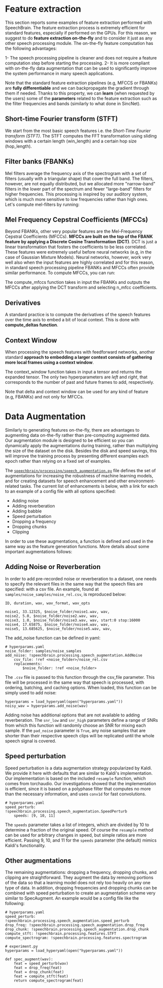 # Feature extraction
This section reports some examples of feature extraction performed with SpeechBrain.
The feature extraction process is extremely efficient for standard features, especially if performed on the GPUs. For this reason, we suggest to do **feature extraction on-the-fly** and to consider it just as any other speech processing module. The on-the-fly feature computation has the following advantages:

1- The speech processing pipeline is cleaner and does not require a feature computation step before starting the processing.
2- It is more compliant with on-the-fly data augmentation that can be used to significantly improve the system performance in many speech applications.

Note that the standard feature extraction pipelines (e.g, MFCCS or FBANKs) are **fully differentiable** and we can backpropagate the gradient through them if needed. Thanks to this property, we can **learn** (when requested by the users) some of the **parameters** related to the feature extraction such as the filter frequencies and bands (similarly to what done in SincNet).

## Short-time Fourier transform (STFT)
We start from the most basic speech features i.e. the *Short-Time Fourier transform (STFT)*. The STFT computes the FFT transformation using sliding windows with a certain length (win_length) and a certain hop size (hop_length).

## Filter banks (FBANKs)
Mel filters average the frequency axis of the spectrogram with a set of filters (usually with a triangular shape)  that cover the full band. The filters, however, are not equally distributed, but we allocated more "narrow-band" filters in the lower part of the spectrum and fewer "large-band" filters for higher frequencies.  This processing is inspired by our auditory system, which is much more sensitive to low frequencies rather than high ones. Let's compute mel-filters by running:

## Mel Frequency Cepstral Coefficients (MFCCs)
Beyond FBANKs, other very popular features are the Mel-Frequency Cepstral Coefficients (MFCCs). **MFCCs are built on the top of the FBANK feature by applying a Discrete Cosine Transformation (DCT)**.
DCT is just a linear transformation that fosters the coefficients to be less correlated. These features were extremely useful before neural networks (e.g, in the case of Gaussian Mixture Models).
Neural networks, however, work very well also when the input features are highly correlated and for this reason, in standard speech processing pipeline FBANKs and MFCCs often provide similar performance. To compute MFCCs, you can run:

The compute_mfccs function takes in input the FBANKs and outputs the MFCCs after applying the DCT transform and selecting n_mfcc coefficients.

## Derivatives
A standard practice is to compute the derivatives of the speech features over the time axis to embed a bit of local context. This is done with **compute_deltas function**.

## Context Window
When processing the speech features with feedforward networks, another standard **approach to embedding a larger context consists of gathering more local frames using a context window**.

The context_window function takes in input a tensor and returns the expanded tensor. The only two hyperparameters are *left* and *right*, that corresponds to the number of past and future frames to add, respectively.

Note that delta and context window can be used for any kind of feature (e.g, FBANKs) and not only for MFCCs.



# Data Augmentation

Similarly to generating features on-the-fly, there are advantages to augmenting data on-the-fly rather than pre-computing augmented data. Our augmentation module is designed to be efficient so you can dynamically apply the augmentations during training, rather than multiplying the size of the dataset on the disk. Besides the disk and speed savings, this will improve the training process by presenting different examples each epoch rather than relying on a fixed set of examples.


The [`speechbrain/processing/speech_augmentation.py`](speechbrain/processing/speech_augmentation.py) file defines the set of augmentations for increasing the robustness of machine learning models, and for creating datasets for speech enhancement and other environment-related tasks. The current list of enhancements is below, with a link for each to an example of a config file with all options specified:

 * Adding noise
 * Adding reverberation
 * Adding babble
 * Speed perturbation
 * Dropping a frequency
 * Dropping chunks
 * Clipping

In order to use these augmentations, a function is defined and used in the same way as the feature generation functions. More details about some important augmentations follows:

## Adding Noise or Reverberation

In order to add pre-recorded noise or reverberation to a dataset, one needs to specify the relevant files in the same way that the speech files are specified: with a csv file. An example, found at `samples/noise_samples/noise_rel.csv`, is reproduced below:

```
ID, duration, wav, wav_format, wav_opts

noise1, 33.12325, $noise_folder/noise1.wav, wav,
noise2, 5.0, $noise_folder/noise2.wav, wav,
noise3, 1.0, $noise_folder/noise3.wav, wav, start:0 stop:16000
noise4, 17.65875, $noise_folder/noise4.wav, wav,
noise5, 13.685625, $noise_folder/noise5.wav, wav,
```

The add_noise function can be defined in yaml:

```
# hyperparams.yaml
noise_folder: samples/noise_samples
add_noise: !speechbrain.processing.speech_augmentation.AddNoise
    csv_file: !ref <noise_folder>/noise_rel.csv
    replacements:
        $noise_folder: !ref <noise_folder>
```

The `.csv` file is passed to this function through the csv_file parameter. This file will be processed in the same way that speech is processed, with ordering, batching, and caching options. When loaded, this function can be simply used to add noise:

```
hyperparams = load_hyperyaml(open("hyperparams.yaml"))
noisy_wav = hyperparams.add_noise(wav)
```

Adding noise has additional options that are not available to adding reverberation. The `snr_low` and `snr_high` parameters define a range of SNRs from which this function will randomly choose an SNR for mixing each sample. If the `pad_noise` parameter is `True`, any noise samples that are shorter than their respective speech clips will be replicated until the whole speech signal is covered.

## Speed perturbation

Speed perturbation is a data augmentation strategy popularized by Kaldi. We provide it here with defaults that are similar to Kaldi's implementation. Our implementation is based on the included `resample` function, which comes from torchaudio. Our investigations showed that the implementation is efficient, since it is based on a polyphase filter that computes no more than the necessary information, and uses `conv1d` for fast convolutions.

```
# hyperparams.yaml
speed_perturb: !speechbrain.processing.speech_augmentation.SpeedPerturb
    speeds: [9, 10, 11]
```

The `speeds` parameter takes a list of integers, which are divided by 10 to determine a fraction of the original speed. Of course the `resample` method can be used for arbitrary changes in speed, but simple ratios are more efficient. Passing 9, 10, and 11 for the `speeds` parameter (the default) mimics Kaldi's functionality.


## Other augmentations

The remaining augmentations: dropping a frequency, dropping chunks, and clipping are straightforward. They augment the data by removing portions of the data so that a learning model does not rely too heavily on any one type of data. In addition, dropping frequencies and dropping chunks can be combined with speed perturbation to create an augmentation scheme very similar to SpecAugment. An example would be a config file like the following:

```
# hyperparams.yaml
speed_perturb: !speechbrain.processing.speech_augmentation.speed_perturb
drop_freq: !speechbrain.processing.speech_augmentation.drop_freq
drop_chunk: !speechbrain.processing.speech_augmentation.drop_chunk
compute_stft: !speechbrain.processing.features.STFT
compute_spectrogram: !speechbrain.processing.features.spectrogram
```

```
# experiment.py
hyperparams = load_hyperyaml(open("hyperparams.yaml"))

def spec_augment(wav):
    feat = speed_perturb(wav)
    feat = drop_freq(feat)
    feat = drop_chunk(feat)
    feat = compute_stft(feat)
    return compute_spectrogram(feat)
```
